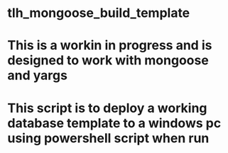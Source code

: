 # tlh_mongoose_build_template
# This is a workin in progress and is designed to work with mongoose and yargs

# This script is to deploy a working database template to a windows pc using powershell script when run
